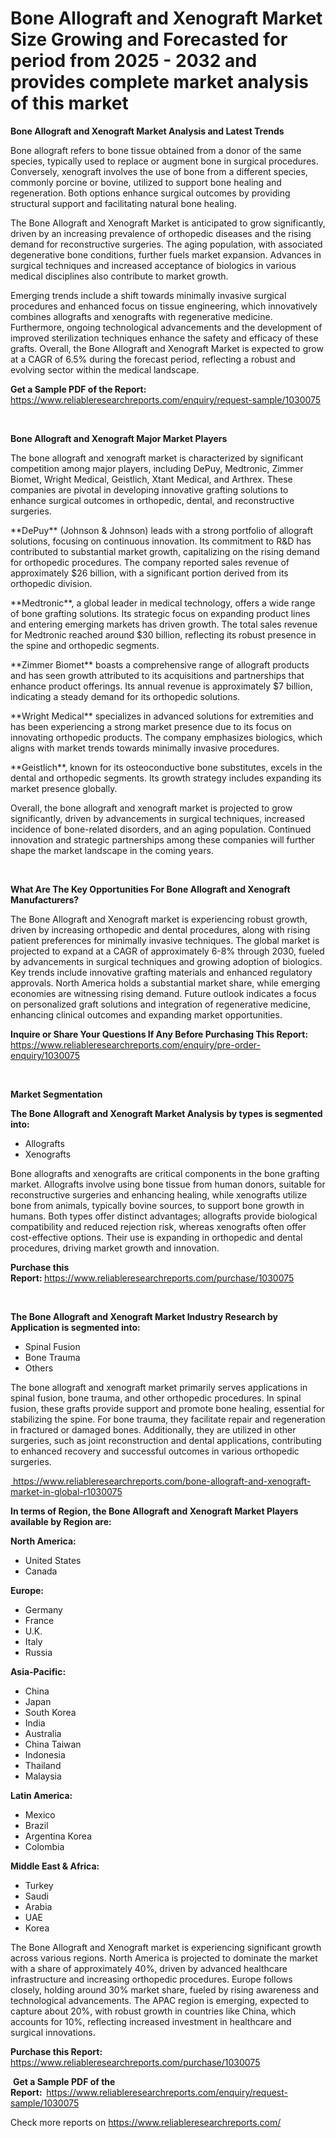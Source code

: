 <p><h1>Bone Allograft and Xenograft Market Size Growing and Forecasted for period from 2025 - 2032 and provides complete market analysis of this market</h1></p><p><strong>Bone Allograft and Xenograft Market Analysis and Latest Trends</strong></p>
<p><p>Bone allograft refers to bone tissue obtained from a donor of the same species, typically used to replace or augment bone in surgical procedures. Conversely, xenograft involves the use of bone from a different species, commonly porcine or bovine, utilized to support bone healing and regeneration. Both options enhance surgical outcomes by providing structural support and facilitating natural bone healing.</p><p>The Bone Allograft and Xenograft Market is anticipated to grow significantly, driven by an increasing prevalence of orthopedic diseases and the rising demand for reconstructive surgeries. The aging population, with associated degenerative bone conditions, further fuels market expansion. Advances in surgical techniques and increased acceptance of biologics in various medical disciplines also contribute to market growth.</p><p>Emerging trends include a shift towards minimally invasive surgical procedures and enhanced focus on tissue engineering, which innovatively combines allografts and xenografts with regenerative medicine. Furthermore, ongoing technological advancements and the development of improved sterilization techniques enhance the safety and efficacy of these grafts. Overall, the Bone Allograft and Xenograft Market is expected to grow at a CAGR of 6.5% during the forecast period, reflecting a robust and evolving sector within the medical landscape.</p></p>
<p><strong>Get a Sample PDF of the Report:&nbsp;</strong> <a href="https://www.reliableresearchreports.com/enquiry/request-sample/1030075?utm_campaign=2657&utm_medium=2&utm_source=Github&utm_content=ia&utm_term=21032025&utm_id=bone-allograft-and-xenograft">https://www.reliableresearchreports.com/enquiry/request-sample/1030075</a></p>
<p>&nbsp;</p>
<p><strong>Bone Allograft and Xenograft Major Market Players</strong></p>
<p><p>The bone allograft and xenograft market is characterized by significant competition among major players, including DePuy, Medtronic, Zimmer Biomet, Wright Medical, Geistlich, Xtant Medical, and Arthrex. These companies are pivotal in developing innovative grafting solutions to enhance surgical outcomes in orthopedic, dental, and reconstructive surgeries.</p><p>**DePuy** (Johnson & Johnson) leads with a strong portfolio of allograft solutions, focusing on continuous innovation. Its commitment to R&D has contributed to substantial market growth, capitalizing on the rising demand for orthopedic procedures. The company reported sales revenue of approximately $26 billion, with a significant portion derived from its orthopedic division.</p><p>**Medtronic**, a global leader in medical technology, offers a wide range of bone grafting solutions. Its strategic focus on expanding product lines and entering emerging markets has driven growth. The total sales revenue for Medtronic reached around $30 billion, reflecting its robust presence in the spine and orthopedic segments.</p><p>**Zimmer Biomet** boasts a comprehensive range of allograft products and has seen growth attributed to its acquisitions and partnerships that enhance product offerings. Its annual revenue is approximately $7 billion, indicating a steady demand for its orthopedic solutions.</p><p>**Wright Medical** specializes in advanced solutions for extremities and has been experiencing a strong market presence due to its focus on innovating orthopedic products. The company emphasizes biologics, which aligns with market trends towards minimally invasive procedures.</p><p>**Geistlich**, known for its osteoconductive bone substitutes, excels in the dental and orthopedic segments. Its growth strategy includes expanding its market presence globally.</p><p>Overall, the bone allograft and xenograft market is projected to grow significantly, driven by advancements in surgical techniques, increased incidence of bone-related disorders, and an aging population. Continued innovation and strategic partnerships among these companies will further shape the market landscape in the coming years.</p></p>
<p>&nbsp;</p>
<p><strong>What Are The Key Opportunities For Bone Allograft and Xenograft Manufacturers?</strong></p>
<p><p>The Bone Allograft and Xenograft market is experiencing robust growth, driven by increasing orthopedic and dental procedures, along with rising patient preferences for minimally invasive techniques. The global market is projected to expand at a CAGR of approximately 6-8% through 2030, fueled by advancements in surgical techniques and growing adoption of biologics. Key trends include innovative grafting materials and enhanced regulatory approvals. North America holds a substantial market share, while emerging economies are witnessing rising demand. Future outlook indicates a focus on personalized graft solutions and integration of regenerative medicine, enhancing clinical outcomes and expanding market opportunities.</p></p>
<p><strong>Inquire or Share Your Questions If Any Before Purchasing This Report:</strong> <a href="https://www.reliableresearchreports.com/enquiry/pre-order-enquiry/1030075?utm_campaign=2657&utm_medium=2&utm_source=Github&utm_content=ia&utm_term=21032025&utm_id=bone-allograft-and-xenograft">https://www.reliableresearchreports.com/enquiry/pre-order-enquiry/1030075</a></p>
<p>&nbsp;</p>
<p><strong>Market Segmentation</strong></p>
<p><strong>The Bone Allograft and Xenograft Market Analysis by types is segmented into:</strong></p>
<p><ul><li>Allografts</li><li>Xenografts</li></ul></p>
<p><p>Bone allografts and xenografts are critical components in the bone grafting market. Allografts involve using bone tissue from human donors, suitable for reconstructive surgeries and enhancing healing, while xenografts utilize bone from animals, typically bovine sources, to support bone growth in humans. Both types offer distinct advantages; allografts provide biological compatibility and reduced rejection risk, whereas xenografts often offer cost-effective options. Their use is expanding in orthopedic and dental procedures, driving market growth and innovation.</p></p>
<p><strong>Purchase this Report:&nbsp;</strong><a href="https://www.reliableresearchreports.com/purchase/1030075?utm_campaign=2657&utm_medium=2&utm_source=Github&utm_content=ia&utm_term=21032025&utm_id=bone-allograft-and-xenograft">https://www.reliableresearchreports.com/purchase/1030075</a></p>
<p>&nbsp;</p>
<p><strong>The Bone Allograft and Xenograft Market Industry Research by Application is segmented into:</strong></p>
<p><ul><li>Spinal Fusion</li><li>Bone Trauma</li><li>Others</li></ul></p>
<p><p>The bone allograft and xenograft market primarily serves applications in spinal fusion, bone trauma, and other orthopedic procedures. In spinal fusion, these grafts provide support and promote bone healing, essential for stabilizing the spine. For bone trauma, they facilitate repair and regeneration in fractured or damaged bones. Additionally, they are utilized in other surgeries, such as joint reconstruction and dental applications, contributing to enhanced recovery and successful outcomes in various orthopedic surgeries.</p></p>
<p><a href="https://www.reliableresearchreports.com/bone-allograft-and-xenograft-market-in-global-r1030075?utm_campaign=2657&utm_medium=2&utm_source=Github&utm_content=ia&utm_term=21032025&utm_id=bone-allograft-and-xenograft">&nbsp;https://www.reliableresearchreports.com/bone-allograft-and-xenograft-market-in-global-r1030075</a></p>
<p><strong>In terms of Region, the Bone Allograft and Xenograft Market Players available by Region are:</strong></p>
<p>
    <p> <strong> North America: </strong>
        <ul>
            <li>United States</li>
            <li>Canada</li>
        </ul>
        </p> 
    <p> <strong> Europe: </strong>
        <ul>
            <li>Germany</li>
            <li>France</li>
            <li>U.K.</li>
            <li>Italy</li>
            <li>Russia</li>
        </ul>
        </p> 
    <p> <strong> Asia-Pacific: </strong>
        <ul>
            <li>China</li>
            <li>Japan</li>
            <li>South Korea</li>
            <li>India</li>
            <li>Australia</li>
            <li>China Taiwan</li>
            <li>Indonesia</li>
            <li>Thailand</li>
            <li>Malaysia</li>
        </ul>
        </p> 
    <p> <strong> Latin America: </strong>
        <ul>
            <li>Mexico</li>
            <li>Brazil</li>
            <li>Argentina Korea</li>
            <li>Colombia</li>
        </ul>
        </p> 
    <p> <strong> Middle East & Africa: </strong>
        <ul>
            <li>Turkey</li>
            <li>Saudi</li>
            <li>Arabia</li>
            <li>UAE</li>
            <li>Korea</li>
        </ul>
    </p>
    </p>
<p><p>The Bone Allograft and Xenograft market is experiencing significant growth across various regions. North America is projected to dominate the market with a share of approximately 40%, driven by advanced healthcare infrastructure and increasing orthopedic procedures. Europe follows closely, holding around 30% market share, fueled by rising awareness and technological advancements. The APAC region is emerging, expected to capture about 20%, with robust growth in countries like China, which accounts for 10%, reflecting increased investment in healthcare and surgical innovations.</p></p>
<p><strong>Purchase this Report: </strong><a href="https://www.reliableresearchreports.com/purchase/1030075?utm_campaign=2657&utm_medium=2&utm_source=Github&utm_content=ia&utm_term=21032025&utm_id=bone-allograft-and-xenograft">https://www.reliableresearchreports.com/purchase/1030075</a></p>
<p>&nbsp;<strong>Get a Sample PDF of the Report:&nbsp;&nbsp;</strong><a href="https://www.reliableresearchreports.com/enquiry/request-sample/1030075?utm_campaign=2657&utm_medium=2&utm_source=Github&utm_content=ia&utm_term=21032025&utm_id=bone-allograft-and-xenograft">https://www.reliableresearchreports.com/enquiry/request-sample/1030075</a></p>
<p><strong></strong></p>
<p>Check more reports on <a href="https://www.reliableresearchreports.com/?utm_campaign=2657&utm_medium=2&utm_source=Github&utm_content=ia&utm_term=21032025&utm_id=bone-allograft-and-xenograft">https://www.reliableresearchreports.com/</a></p>